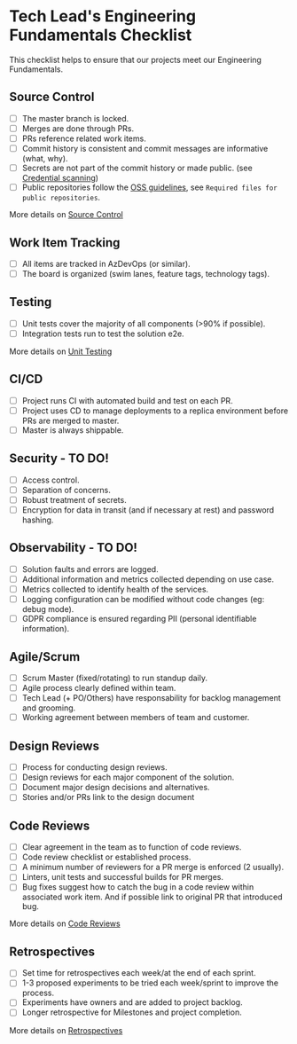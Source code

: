 # Tech Lead's Engineering Fundamentals Checklist

This checklist helps to ensure that our projects meet our Engineering Fundamentals. 

## Source Control
- [ ] The master branch is locked.
- [ ] Merges are done through PRs.
- [ ] PRs reference related work items. 
- [ ] Commit history is consistent and commit messages are informative (what, why).
- [ ] Secrets are not part of the commit history or made public. (see [Credential scanning](./continuous-integration/credential-scanning/README.md))
- [ ] Public repositories follow the [OSS guidelines](source-control/git.md), see `Required files for public repositories`.

More details on [Source Control](source-control/readme.md)

## Work Item Tracking
- [ ] All items are tracked in AzDevOps (or similar).
- [ ] The board is organized (swim lanes, feature tags, technology tags).

## Testing
- [ ] Unit tests cover the majority of all components (>90% if possible). 
- [ ] Integration tests run to test the solution e2e. 

More details on [Unit Testing](test-first-development/unit-testing/readme.md)

## CI/CD
- [ ] Project runs CI with automated build and test on each PR. 
- [ ] Project uses CD to manage deployments to a replica environment before PRs are merged to master.
- [ ] Master is always shippable. 

## Security - TO DO! 
- [ ] Access control. 
- [ ] Separation of concerns. 
- [ ] Robust treatment of secrets.
- [ ] Encryption for data in transit (and if necessary at rest) and password hashing.

## Observability - TO DO! 
- [ ] Solution faults and errors are logged. 
- [ ] Additional information and metrics collected depending on use case. 
- [ ] Metrics collected to identify health of the services. 
- [ ] Logging configuration can be modified without code changes (eg: debug mode).
- [ ] GDPR compliance is ensured regarding PII (personal identifiable information). 

## Agile/Scrum
- [ ] Scrum Master (fixed/rotating) to run standup daily.
- [ ] Agile process clearly defined within team.
- [ ] Tech Lead (+ PO/Others) have responsability for backlog management and grooming.
- [ ] Working agreement between members of team and customer.

## Design Reviews
- [ ] Process for conducting design reviews.
- [ ] Design reviews for each major component of the solution.
- [ ] Document major design decisions and alternatives. 
- [ ] Stories and/or PRs link to the design document

## Code Reviews
- [ ] Clear agreement in the team as to function of code reviews. 
- [ ] Code review checklist or established process.
- [ ] A minimum number of reviewers for a PR merge is enforced (2 usually).
- [ ] Linters, unit tests and successful builds for PR merges. 
- [ ] Bug fixes suggest how to catch the bug in a code review within associated work item. And if possible link to original PR that introduced bug. 

More details on [Code Reviews](pull-requests/code-reviews/readme.md)

## Retrospectives
- [ ] Set time for retrospectives each week/at the end of each sprint. 
- [ ] 1-3 proposed experiments to be tried each week/sprint to improve the process. 
- [ ] Experiments have owners and are added to project backlog. 
- [ ] Longer retrospective for Milestones and project completion. 

More details on [Retrospectives](retrospectives/readme.md)